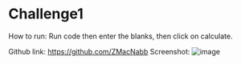 # Challenge1

How to run: Run code then enter the blanks, then click on calculate.

Github link: https://github.com/ZMacNabb
Screenshot: ![image](https://user-images.githubusercontent.com/105223785/167947705-2dea8d1f-b65d-428b-8cff-2f06db512fcb.png)

